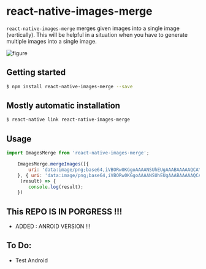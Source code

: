 # react-native-images-merge

`react-native-images-merge` merges given images into a single image  (vertically).
 This will be helpful in a situation when you have to generate multiple images into a single image.

![figure](https://raw.githubusercontent.com/cristea2017/react-native-images-merge/master/media/figure.png)


## Getting started

```bash
$ npm install react-native-images-merge --save
```
## Mostly automatic installation

```bash
$ react-native link react-native-images-merge
```

## Usage
```javascript
import ImagesMerge from 'react-native-images-merge';

    ImagesMerge.mergeImages([{
        uri: 'data:image/png;base64,iVBORw0KGgoAAAANSUhEUgAAABAAAAAQCAYAAAAf8/9hAAAABGdBTUEAALGPC/xhBQAAAAFzUkdCAK7OHOkAAACzSURBVDjLhVIxEsAgCONZLi6Oujn6/3/Yw7t4gUI75OwJCTFUaq1b0Vo76L0frLUM5pwHWtM+8ARkLaApIjJYRKCEySzEgCDqehoH3sWXGzhQCE/nDCIXIOP7OCilbM4BQmMMQ+Ianq1cici8GU8GlGwEsma+8wFegUiEp0WZ3C1EGfjn6Jn+SBBgF385oPZy4IlZuGYLSJOdZKJcv1vwzSB40eyJwo1RgyeHDvy0TIh7gQcKP8ylbMeQ9QAAAABJRU5ErkJggg==',
    }, { uri: 'data:image/png;base64,iVBORw0KGgoAAAANSUhEUgAAABAAAAAQCAYAAAAf8/9hAAAABGdBTUEAALGPC/xhBQAAAAFzUkdCAK7OHOkAAAC6SURBVDjLpVOrDsMwDMznDA8UDewHhgYjFXZgaDSovF+wr011kS5yLkkbbcCV7Z4vfrp1nuL2usXv555l1Easg7I8LvH9vGaBjZ89H3QIYhOBBQLErKzQb7HwO3xsMMEtAqZNfJEBARqodZOsIlCANk99RQ9gHIFbk2CZrlfzGUGzhBBC9N7nDPTFIQLIGQGwVQ8I0s3sTaTqgQ08IuiO0e6Cpju0SL+sciJgQ+zR6OFAp9/iUg/+PecdxlckrJoZmykAAAAASUVORK5CYII=' }],
     (result) => {
        console.log(result);
    })

```
## This REPO IS IN PORGRESS !!!
* ADDED : ANROID VERSION !!! 

## To Do:
* Test Android   
